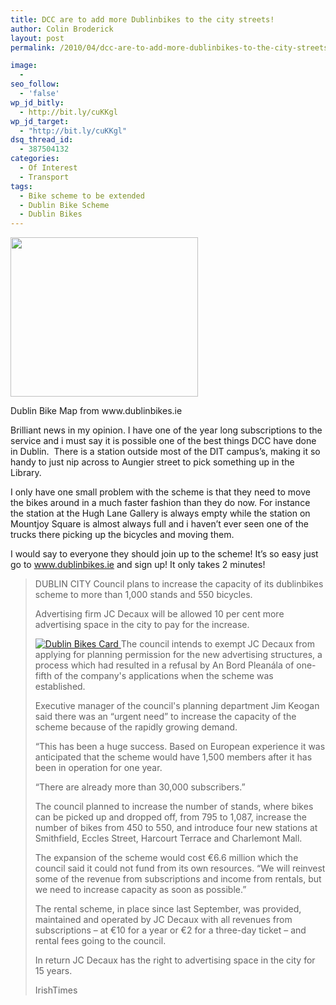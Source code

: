```yaml
---
title: DCC are to add more Dublinbikes to the city streets!
author: Colin Broderick
layout: post
permalink: /2010/04/dcc-are-to-add-more-dublinbikes-to-the-city-streets/

image:
  - 
seo_follow:
  - 'false'
wp_jd_bitly:
  - http://bit.ly/cuKKgl
wp_jd_target:
  - "http://bit.ly/cuKKgl"
dsq_thread_id:
  - 387504132
categories:
  - Of Interest
  - Transport
tags:
  - Bike scheme to be extended
  - Dublin Bike Scheme
  - Dublin Bikes
---
```

<div id="attachment_581" class="wp-caption alignleft" style="width: 310px">
  <a href="{{site.baseurl}}/wp-content/uploads/2010/04/DublinBikeMap.jpg"><img class="size-medium wp-image-581" title="DublinBikeMap" src="{{site.baseurl}}/wp-content/uploads/2010/04/DublinBikeMap-300x255.jpg" alt="" width="300" height="255" /></a><p class="wp-caption-text">
    Dublin Bike Map from www.dublinbikes.ie
  </p>
</div>

Brilliant news in my opinion. I have one of the year long subscriptions to the service and i must say it is possible one of the best things DCC have done in Dublin.  There is a station outside most of the DIT campus&#8217;s, making it so handy to just nip across to Aungier street to pick something up in the Library.

<!--more-->

I only have one small problem with the scheme is that they need to move the bikes around in a much faster fashion than they do now. For instance the station at the Hugh Lane Gallery is always empty while the station on Mountjoy Square is almost always full and i haven&#8217;t ever seen one of the trucks there picking up the bicycles and moving them.

I would say to everyone they should join up to the scheme! It&#8217;s so easy just go to www.dublinbikes.ie and sign up! It only takes 2 minutes!

> DUBLIN CITY Council plans to increase the capacity of its dublinbikes scheme to more than 1,000 stands and 550 bicycles.
> 
> Advertising firm JC Decaux will be allowed 10 per cent more advertising space in the city to pay for the increase.
> 
> <a href="{{site.baseurl}}/wp-content/gallery/post/db_card.jpg" title="My new Dublin Bikes Cars" class="shutterset_singlepic1" > <img class="ngg-singlepic ngg-left" src="{{site.baseurl}}/wp-content/gallery/cache/1__320x240_db_card.jpg" alt="Dublin Bikes Card" title="Dublin Bikes Card" /> </a> The council intends to exempt JC Decaux from applying for planning permission for the new advertising structures, a process which had resulted in a refusal by An Bord Pleanála of one-fifth of the company's applications when the scheme was established.
> 
> Executive manager of the council's planning department Jim Keogan said there was an “urgent need” to increase the capacity of the scheme because of the rapidly growing demand.
> 
> “This has been a huge success. Based on European experience it was anticipated that the scheme would have 1,500 members after it has been in operation for one year.
> 
> “There are already more than 30,000 subscribers.”
> 
> The council planned to increase the number of stands, where bikes can be picked up and dropped off, from 795 to 1,087, increase the number of bikes from 450 to 550, and introduce four new stations at Smithfield, Eccles Street, Harcourt Terrace and Charlemont Mall.
> 
> The expansion of the scheme would cost €6.6 million which the council said it could not fund from its own resources. “We will reinvest some of the revenue from subscriptions and income from rentals, but we need to increase capacity as soon as possible.”
> 
> The rental scheme, in place since last September, was provided, maintained and operated by JC Decaux with all revenues from subscriptions – at €10 for a year or €2 for a three-day ticket – and rental fees going to the council.
> 
> In return JC Decaux has the right to advertising space in the city for 15 years.
> 
> IrishTimes

